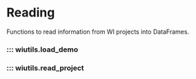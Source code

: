 # Reading
Functions to read information from WI projects into DataFrames.

### ::: wiutils.load_demo
### ::: wiutils.read_project
